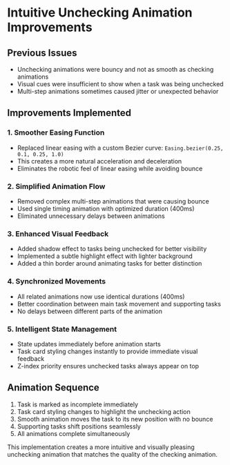 # Intuitive Unchecking Animation Improvements

## Previous Issues
- Unchecking animations were bouncy and not as smooth as checking animations
- Visual cues were insufficient to show when a task was being unchecked
- Multi-step animations sometimes caused jitter or unexpected behavior

## Improvements Implemented

### 1. Smoother Easing Function
- Replaced linear easing with a custom Bezier curve: `Easing.bezier(0.25, 0.1, 0.25, 1.0)`
- This creates a more natural acceleration and deceleration
- Eliminates the robotic feel of linear easing while avoiding bounce

### 2. Simplified Animation Flow
- Removed complex multi-step animations that were causing bounce
- Used single timing animation with optimized duration (400ms)
- Eliminated unnecessary delays between animations

### 3. Enhanced Visual Feedback
- Added shadow effect to tasks being unchecked for better visibility
- Implemented a subtle highlight effect with lighter background
- Added a thin border around animating tasks for better distinction

### 4. Synchronized Movements
- All related animations now use identical durations (400ms)
- Better coordination between main task movement and supporting tasks
- No delays between different parts of the animation

### 5. Intelligent State Management
- State updates immediately before animation starts
- Task card styling changes instantly to provide immediate visual feedback
- Z-index priority ensures unchecked tasks always appear on top

## Animation Sequence
1. Task is marked as incomplete immediately
2. Task card styling changes to highlight the unchecking action
3. Smooth animation moves the task to its new position with no bounce
4. Supporting tasks shift positions seamlessly
5. All animations complete simultaneously

This implementation creates a more intuitive and visually pleasing unchecking animation that matches the quality of the checking animation.
